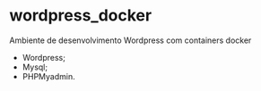 # wordpress_docker

Ambiente de desenvolvimento Wordpress com containers docker
- Wordpress;
- Mysql;
- PHPMyadmin.

